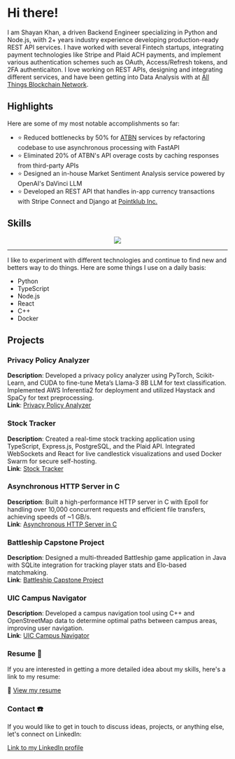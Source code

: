 # Hi there!

I am Shayan Khan, a driven Backend Engineer specializing in Python and Node.js, wiith 2+ years industry experience developing production-ready REST API services. I have worked with several Fintech startups, integrating payment technologies like Stripe and Plaid ACH payments, and implement various authentication schemes such as OAuth, Access/Refresh tokens, and 2FA authenticaiton. I love working on REST APIs, designing and integrating different services, and have been getting into Data Analysis with at [All Things Blockchain Network](https://www.atbn.io/). 

## Highlights 
Here are some of my most notable accomplishments so far:
- ⭐ Reduced bottlenecks by 50% for [ATBN](https://atbn.io/) services by refactoring codebase to use asynchronous processing with FastAPI
- ⭐ Eliminated 20% of ATBN's API overage costs by caching responses from third-party APIs
- ⭐ Designed an in-house Market Sentiment Analysis service powered by OpenAI's DaVinci LLM
- :star: Developed an REST API that handles in-app currency transactions with Stripe Connect and Django at [Pointklub Inc.](https://www.pointklub.com/)

## Skills
<div align="center">
  <img src="https://skillicons.dev/icons?i=c,cpp,go,python,django,flask,fastapi,ts,nodejs,express,react,aws,docker,redis">  
</div>
<hr/>
<p>I like to experiment with different technologies and continue to find new and betters way to do things. Here are some things I use on a daily basis: </p>
<ul>
  <li>Python</li>
  <li>TypeScript</li>
  <li>Node.js</li>
  <li>React</li>
  <li>C++</li>
  <li>Docker</li>
</ul>

## Projects
### Privacy Policy Analyzer
**Description**: Developed a privacy policy analyzer using PyTorch, Scikit-Learn, and CUDA to fine-tune Meta’s Llama-3 8B LLM for text classification. Implemented AWS Inferentia2 for deployment and utilized Haystack and SpaCy for text preprocessing.  
**Link**: [Privacy Policy Analyzer](#)

### Stock Tracker
**Description**: Created a real-time stock tracking application using TypeScript, Express.js, PostgreSQL, and the Plaid API. Integrated WebSockets and React for live candlestick visualizations and used Docker Swarm for secure self-hosting.  
**Link**: [Stock Tracker](#)

### Asynchronous HTTP Server in C
**Description**: Built a high-performance HTTP server in C with Epoll for handling over 10,000 concurrent requests and efficient file transfers, achieving speeds of ~1 GB/s.  
**Link**: [Asynchronous HTTP Server in C](#)

### Battleship Capstone Project
**Description**: Designed a multi-threaded Battleship game application in Java with SQLite integration for tracking player stats and Elo-based matchmaking.  
**Link**: [Battleship Capstone Project](#)

### UIC Campus Navigator
**Description**: Developed a campus navigation tool using C++ and OpenStreetMap data to determine optimal paths between campus areas, improving user navigation.  
**Link**: [UIC Campus Navigator](#)


### Resume 📄
If you are interested in getting a more detailed idea about my skills, here's a link to my resume:


🔗 [View my resume](https://drive.google.com/file/d/1Lf2cDC5_VtUQto5YVXcZzTuqVm2bwjhx/view?usp=sharing)

### Contact ☎️
If you would like to get in touch to discuss ideas, projects, or anything else, let's connect on LinkedIn:



[Link to my LinkedIn profile](https://www.linkedin.com/in/shayankhan283/)
